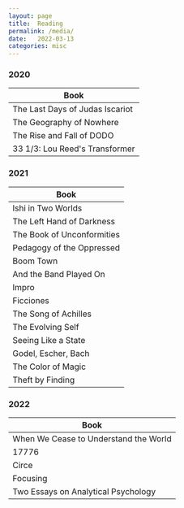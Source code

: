 ```yaml
---
layout: page
title:  Reading
permalink: /media/
date:   2022-03-13
categories: misc
---
```


### 2020

|Book|
|---|
|The Last Days of Judas Iscariot|
|The Geography of Nowhere|
|The Rise and Fall of DODO|
|33 1/3: Lou Reed's Transformer|

### 2021

|Book|
|---|
|Ishi in Two Worlds|
|The Left Hand of Darkness|
|The Book of Unconformities|
|Pedagogy of the Oppressed|
|Boom Town|
|And the Band Played On|
|Impro|
|Ficciones|
|The Song of Achilles|
|The Evolving Self|
|Seeing Like a State|
|Godel, Escher, Bach|
|The Color of Magic|
|Theft by Finding|

### 2022

|Book|
|---|
|When We Cease to Understand the World|
|17776|
|Circe|
|Focusing|
|Two Essays on Analytical Psychology|